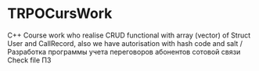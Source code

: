 # TRPOCursWork
C++ Course work who realise CRUD functional with array (vector) of Struct User and CallRecord, also we have autorisation with hash code and salt / Разработка программы учета переговоров абонентов сотовой связи
Check file ПЗ
